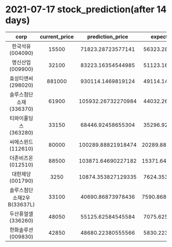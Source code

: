 # 2021-07-17 stock_prediction(after 14 days)

|   corp   |   current_price   |   prediction_price   |   expected_profit   |
|:--------:|:-----------------:|:--------------------:|:-------------------:|
|한국석유(004090)|15500|71823.28723577141|56323.28723577141|
|명신산업(009900)|32100|83223.16354544985|51123.16354544985|
|효성티앤씨(298020)|881000|930114.1469819124|49114.14698191243|
|솔루스첨단소재(336370)|61900|105932.26732270984|44032.26732270984|
|티와이홀딩스(363280)|33150|68446.92458655304|35296.92458655304|
|씨에스윈드(112610)|80000|100289.88821918474|20289.888219184737|
|더존비즈온(012510)|88500|103871.64690227182|15371.646902271823|
|대한제당(001790)|3250|10874.353827129335|7624.353827129335|
|솔루스첨단소재2우B(33637L)|33100|40690.86873978436|7590.8687397843605|
|두산퓨얼셀(336260)|48050|55125.62584545584|7075.625845455841|
|한화솔루션(009830)|42850|48680.22380555566|5830.223805555659|
